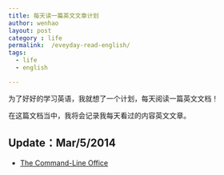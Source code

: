 ```yaml
---
title: 每天读一篇英文文章计划
author: wenhao
layout: post
category : life
permalink:  /eveyday-read-english/
tags: 
  - life
  - english

---
```


为了好好的学习英语，我就想了一个计划，每天阅读一篇英文文档！

在这篇文档当中，我将会记录我每天看过的内容英文文章。

<!--more-->


Update：Mar/5/2014
---

- [The Command-Line Office](http://ebeab.com/2014/03/04/the-command-line-office/)

